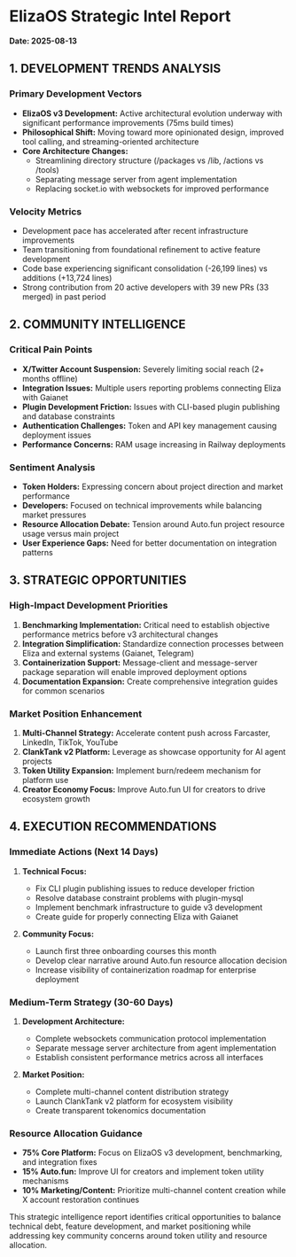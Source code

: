 # ElizaOS Strategic Intel Report
**Date: 2025-08-13**

## 1. DEVELOPMENT TRENDS ANALYSIS

### Primary Development Vectors
- **ElizaOS v3 Development:** Active architectural evolution underway with significant performance improvements (75ms build times)
- **Philosophical Shift:** Moving toward more opinionated design, improved tool calling, and streaming-oriented architecture
- **Core Architecture Changes:** 
  - Streamlining directory structure (/packages vs /lib, /actions vs /tools)
  - Separating message server from agent implementation
  - Replacing socket.io with websockets for improved performance

### Velocity Metrics
- Development pace has accelerated after recent infrastructure improvements
- Team transitioning from foundational refinement to active feature development
- Code base experiencing significant consolidation (-26,199 lines) vs additions (+13,724 lines)
- Strong contribution from 20 active developers with 39 new PRs (33 merged) in past period

## 2. COMMUNITY INTELLIGENCE 

### Critical Pain Points
- **X/Twitter Account Suspension:** Severely limiting social reach (2+ months offline)
- **Integration Issues:** Multiple users reporting problems connecting Eliza with Gaianet
- **Plugin Development Friction:** Issues with CLI-based plugin publishing and database constraints
- **Authentication Challenges:** Token and API key management causing deployment issues
- **Performance Concerns:** RAM usage increasing in Railway deployments

### Sentiment Analysis
- **Token Holders:** Expressing concern about project direction and market performance
- **Developers:** Focused on technical improvements while balancing market pressures
- **Resource Allocation Debate:** Tension around Auto.fun project resource usage versus main project
- **User Experience Gaps:** Need for better documentation on integration patterns

## 3. STRATEGIC OPPORTUNITIES

### High-Impact Development Priorities
1. **Benchmarking Implementation:** Critical need to establish objective performance metrics before v3 architectural changes
2. **Integration Simplification:** Standardize connection processes between Eliza and external systems (Gaianet, Telegram)
3. **Containerization Support:** Message-client and message-server package separation will enable improved deployment options
4. **Documentation Expansion:** Create comprehensive integration guides for common scenarios

### Market Position Enhancement
1. **Multi-Channel Strategy:** Accelerate content push across Farcaster, LinkedIn, TikTok, YouTube
2. **ClankTank v2 Platform:** Leverage as showcase opportunity for AI agent projects
3. **Token Utility Expansion:** Implement burn/redeem mechanism for platform use
4. **Creator Economy Focus:** Improve Auto.fun UI for creators to drive ecosystem growth

## 4. EXECUTION RECOMMENDATIONS

### Immediate Actions (Next 14 Days)
1. **Technical Focus:**
   - Fix CLI plugin publishing issues to reduce developer friction
   - Resolve database constraint problems with plugin-mysql
   - Implement benchmark infrastructure to guide v3 development
   - Create guide for properly connecting Eliza with Gaianet

2. **Community Focus:**
   - Launch first three onboarding courses this month
   - Develop clear narrative around Auto.fun resource allocation decision
   - Increase visibility of containerization roadmap for enterprise deployment

### Medium-Term Strategy (30-60 Days)
1. **Development Architecture:**
   - Complete websockets communication protocol implementation
   - Separate message server architecture from agent implementation
   - Establish consistent performance metrics across all interfaces

2. **Market Position:**
   - Complete multi-channel content distribution strategy
   - Launch ClankTank v2 platform for ecosystem visibility
   - Create transparent tokenomics documentation

### Resource Allocation Guidance
- **75% Core Platform:** Focus on ElizaOS v3 development, benchmarking, and integration fixes
- **15% Auto.fun:** Improve UI for creators and implement token utility mechanisms
- **10% Marketing/Content:** Prioritize multi-channel content creation while X account restoration continues

This strategic intelligence report identifies critical opportunities to balance technical debt, feature development, and market positioning while addressing key community concerns around token utility and resource allocation.